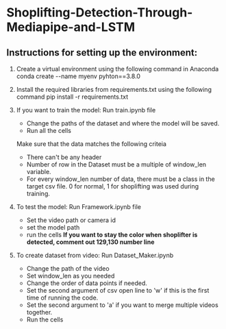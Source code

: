 # Shoplifting-Detection-Through-Mediapipe-and-LSTM

## Instructions for setting up the environment:
1. Create a virtual environment using the following command in Anaconda
    conda create --name myenv pyhton==3.8.0
2. Install the required libraries from requirements.txt using the following command
    pip install -r requirements.txt
3. If you want to train the model: 
    Run train.ipynb file
    - Change the paths of the dataset and where the model will be saved.
    - Run all the cells
    
    Make sure that the data matches the following criteia
    - There can't be any header
    - Number of row in the Dataset must be a multiple of window_len variable. 
    - For every window_len number of data, there must be a class in the target csv file. 0 for normal, 1 for shoplifting was used during training.
4. To test the model:
    Run Framework.ipynb file
    - Set the video path or camera id 
    - set the model path
    - run the cells
    **If you want to stay the color when shoplifter is detected, comment out 129,130 number line**
5. To create dataset from video:
    Run Dataset_Maker.ipynb
    - Change the path of the video
    - Set window_len as you needed
    - Change the order of data points if needed.
    - Set the second argument of csv open line to 'w' if this is the first time of running the code.
    - Set the second argument to 'a' if you want to merge multiple videos together.
    - Run the cells
